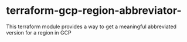 # terraform-gcp-region-abbreviator-
This terraform module provides a way to get a meaningful abbreviated version for a region in GCP
